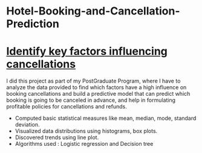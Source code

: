 # Hotel-Booking-and-Cancellation-Prediction


# [Identify key factors influencing cancellations](https://github.com/GayathriArunDass/Hotel-Booking-and-Cancellation-Prediction.git)

I did this project as part of my PostGraduate Program, where I have to analyze the data provided to find which factors have a high influence on booking cancellations and build a predictive model that can predict which booking is going to be canceled in advance, and help in formulating profitable policies for cancellations and refunds.

- Computed basic statistical measures like mean, median, mode, standard deviation.
- Visualized data distributions using histograms, box plots.
- Discovered trends using line plot.
- Algorithms used : Logistic regression and Decision tree
